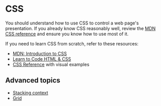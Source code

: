 # CSS

You should understand how to use CSS to control a web page's presentation. If you already know CSS reasonably well, review the [MDN CSS reference](https://developer.mozilla.org/en-US/docs/Web/CSS/Reference) and ensure you know how to use most of it.

If you need to learn CSS from scratch, refer to these resources:

* [MDN: Introduction to CSS](https://developer.mozilla.org/en-US/docs/Learn/CSS/Introduction_to_CSS)
* [Learn to Code HTML & CSS](https://learn.shayhowe.com/html-css/getting-to-know-css/)
* [CSS Reference](http://cssreference.io/) with visual examples

## Advanced topics

* [Stacking context](https://developer.mozilla.org/en-US/docs/Web/CSS/CSS_Positioning/Understanding_z_index/The_stacking_context)
* [Grid](https://gridbyexample.com/)
